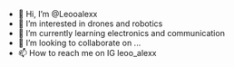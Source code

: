 - 👋 Hi, I’m @Leooalexx
- 👀 I’m interested in drones and robotics
- 🌱 I’m currently learning electronics and communication
- 💞️ I’m looking to collaborate on ...
- 📫 How to reach me on IG leoo_alexx


<!---
Leooalexx/Leooalexx is a ✨ special ✨ repository because its `README.md` (this file) appears on your GitHub profile.
You can click the Preview link to take a look at your changes.
--->
